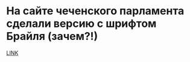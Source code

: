# На сайте чеченского парламента сделали версию с шрифтом Брайля (зачем?!)



[LINK](https://varlamov.ru/2296103.html)